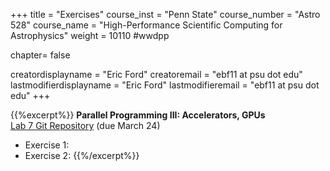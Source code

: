 +++
title = "Exercises"
course_inst = "Penn State"
course_number = "Astro 528"
course_name = "High-Performance Scientific Computing for Astrophysics"
weight = 10110  #wwdpp

chapter= false

creatordisplayname = "Eric Ford"
creatoremail = "ebf11 at psu dot edu"
lastmodifierdisplayname = "Eric Ford"
lastmodifieremail = "ebf11 at psu dot edu"
+++


{{%excerpt%}}
<b>Parallel Programming III: Accelerators, GPUs </b><br />
[Lab 7 Git Repository](https://github.com/PsuAstro528/lab7-start) (due March 24)

- Exercise 1:
- Exercise 2:
{{%/excerpt%}}

